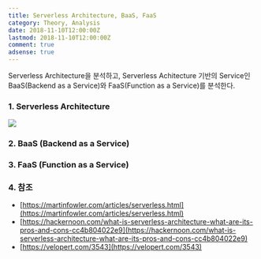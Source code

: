 ```yaml
---
title: Serverless Architecture, BaaS, FaaS
category: Theory, Analysis
date: 2018-11-10T12:00:00Z
lastmod: 2018-11-10T12:00:00Z
comment: true
adsense: true
---
```


Serverless Architecture을 분석하고, Serverless Achitecture 기반의 Service인 BaaS(Backend as a Service)와 FaaS(Function as a Service)를 분석한다.

### 1. Serverless Architecture

![]({{site.baseurl}}/images/theory_analysis/Serverless_Architecture_BaaS_FaaS/Serverless_Architecture.PNG)

### 2. BaaS (Backend as a Service)

### 3. FaaS (Function as a Service)

### 4. 참조

* [https://martinfowler.com/articles/serverless.html](https://martinfowler.com/articles/serverless.html)
* [https://hackernoon.com/what-is-serverless-architecture-what-are-its-pros-and-cons-cc4b804022e9](https://hackernoon.com/what-is-serverless-architecture-what-are-its-pros-and-cons-cc4b804022e9)
* [https://velopert.com/3543](https://velopert.com/3543)
